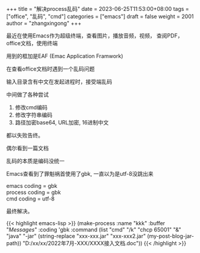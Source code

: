 +++
title = "解决process乱码"
date = 2023-06-25T11:53:00+08:00
tags = ["office", "乱码", "cmd"]
categories = ["emacs"]
draft = false
weight = 2001
author = "zhangxingong"
+++

最近在使用Emacs作为超级终端，查看图片，播放音频，视频，
查阅PDF，office文档，使用终端

用到的框加是EAF (Emac Application Framwork)

在查看office文档时遇到一个乱码问题

输入目录含有中文在发起进程时，接受端乱码

中间做了各种尝试

1.  修改cmd编码
2.  修改字符串编码
3.  路径加密base64, URL加密, 16进制中文

都以失败告终。

偶尔看到一篇文档

乱码的本质是编码没统一

Emacs查看到了罪魁祸首使用了gbk, 一直以为是utf-8没跳出来

emacs coding = gbk  
process coding = gbk  
cmd coding = utf-8  

最终解决。  


{{< highlight emacs-lisp >}}
(make-process
 :name "kkk"
 :buffer "*Messages*"
 :coding 'gbk
 :command (list "cmd" "/k" "chcp 65001" "&" "java" "-jar"
                (string-replace "xxx-xxx.jar" "xxx-xxx2.jar"
                                (my-post-blog-jar-path))
                "D:/xx/xx/2022年7月-XXX/XXXX接入文档.doc"))
{{< /highlight >}}
